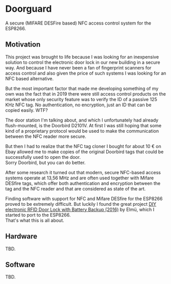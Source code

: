 # Doorguard

A secure (MIFARE DESFire based) NFC access control system for the ESP8266.

## Motivation

This project was brought to life because I was looking for an inexpensive solution to control the electronic door lock in our new building in a secure way. And because I have never been a fan of fingerprint scanners for access control and also given the price of such systems I was looking for an NFC based alternative.

But the most important factor that made me developing something of my own was the fact that in 2019 there were still access control products on the market whose only security feature was to verify the ID of a passive 125 KHz NFC tag. No authentication, no encryption, just an ID that can be copied easily. WTF?

The door station I'm talking about, and which I unfortunately had already flush-mounted, is the Doorbird D2101V. At first I was still hoping that some kind of a proprietary protocol would be used to make the communication between the NFC reader more secure.

But then I had to realize that the NFC tag cloner I bought for about 10 € on Ebay allowed me to make copies of the original Doorbird tags that could be successfully used to open the door.  
Sorry Doorbird, but you can do better.

After some research it turned out that modern, secure NFC-based access systems operate at 13,56 MHz and are often used together with Mifare DESfire tags, which offer both authentication and encryption between the tag and the NFC reader and that are considered as state of the art.

Finding software with support for NFC and Mifare DESfire for the ESP8266 proved to be extremely difficult. But luckily I found the great project [DIY electronic RFID Door Lock with Battery Backup (2016)](https://www.codeproject.com/Articles/1096861/DIY-electronic-RFID-Door-Lock-with-Battery-Backup) by Elmü, which I started to port to the ESP8266.  
That's what this is all about.

## Hardware

TBD.

## Software

TBD.
